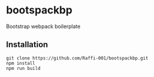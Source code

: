 # bootspackbp
Bootstrap webpack boilerplate

## Installation
```
git clone https://github.com/Raffi-001/bootspackbp.git
npm install
npm run build
```

